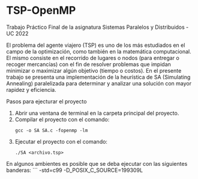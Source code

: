 # TSP-OpenMP
Trabajo Práctico Final de la asignatura Sistemas Paralelos y Distribuidos - UC 2022

El problema del agente viajero (TSP) es uno de los más estudiados en el campo de la optimización, como también en la matemática computacional. El mismo consiste en el recorrido de lugares o nodos (para entregar o recoger mercancías) con el fin de resolver problemas que impidan minimizar o maximizar algún objetivo (tiempo o costos). En el presente trabajo se presenta una implementación de la heurística de SA (Simulating Annealing) paralelizada para determinar y analizar una solución con mayor rapidez y eficiencia.

Pasos para ejecturar el proyecto
1. Abrir una ventana de terminal en la carpeta principal del
proyecto.
2. Compilar el proyecto con el comando:
    ```
    gcc -o SA SA.c -fopenmp -lm
3. Ejecutar el proyecto con el comando:
    ```
    ./SA <archivo.tsp>
En algunos ambientes es posible que se deba ejecutar con las siguientes banderas:
    ```
    -std=c99 -D_POSIX_C_SOURCE=199309L

